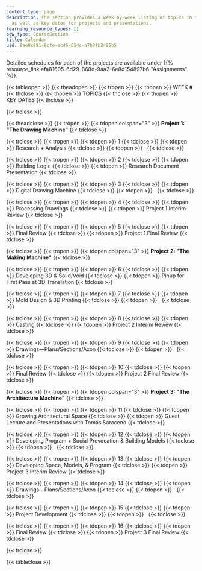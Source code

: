 ```yaml
---
content_type: page
description: The section provides a week-by-week listing of topics in the studio,
  as well as key dates for projects and presentations.
learning_resource_types: []
ocw_type: CourseSection
title: Calendar
uid: 8ae8c891-8cfe-ec46-654c-a7b8fb2495b5
---
```


Detailed schedules for each of the projects are available under {{% resource_link efa81605-6d29-868d-9aa2-6e8d154897b6 "Assignments" %}}.

{{< tableopen >}}
{{< theadopen >}}
{{< tropen >}}
{{< thopen >}}
WEEK #
{{< thclose >}}
{{< thopen >}}
TOPICS
{{< thclose >}}
{{< thopen >}}
KEY DATES
{{< thclose >}}

{{< trclose >}}

{{< theadclose >}}
{{< tropen >}}
{{< tdopen colspan="3" >}}
**Project 1: "The Drawing Machine"**
{{< tdclose >}}

{{< trclose >}}
{{< tropen >}}
{{< tdopen >}}
1
{{< tdclose >}}
{{< tdopen >}}
Research + Analysis
{{< tdclose >}}
{{< tdopen >}}
 
{{< tdclose >}}

{{< trclose >}}
{{< tropen >}}
{{< tdopen >}}
2
{{< tdclose >}}
{{< tdopen >}}
Building Logic
{{< tdclose >}}
{{< tdopen >}}
Research Document Presentation
{{< tdclose >}}

{{< trclose >}}
{{< tropen >}}
{{< tdopen >}}
3
{{< tdclose >}}
{{< tdopen >}}
Digital Drawing Machine
{{< tdclose >}}
{{< tdopen >}}
 
{{< tdclose >}}

{{< trclose >}}
{{< tropen >}}
{{< tdopen >}}
4
{{< tdclose >}}
{{< tdopen >}}
Processing Drawings
{{< tdclose >}}
{{< tdopen >}}
Project 1 Interim Review
{{< tdclose >}}

{{< trclose >}}
{{< tropen >}}
{{< tdopen >}}
5
{{< tdclose >}}
{{< tdopen >}}
Final Review
{{< tdclose >}}
{{< tdopen >}}
Project 1 Final Review
{{< tdclose >}}

{{< trclose >}}
{{< tropen >}}
{{< tdopen colspan="3" >}}
**Project 2: "The Making Machine"**
{{< tdclose >}}

{{< trclose >}}
{{< tropen >}}
{{< tdopen >}}
6
{{< tdclose >}}
{{< tdopen >}}
Developing 3D & Solid/Void
{{< tdclose >}}
{{< tdopen >}}
Pinup for First Pass at 3D Translation
{{< tdclose >}}

{{< trclose >}}
{{< tropen >}}
{{< tdopen >}}
7
{{< tdclose >}}
{{< tdopen >}}
Mold Design & 3D Printing
{{< tdclose >}}
{{< tdopen >}}
 
{{< tdclose >}}

{{< trclose >}}
{{< tropen >}}
{{< tdopen >}}
8
{{< tdclose >}}
{{< tdopen >}}
Casting
{{< tdclose >}}
{{< tdopen >}}
Project 2 Interim Review
{{< tdclose >}}

{{< trclose >}}
{{< tropen >}}
{{< tdopen >}}
9
{{< tdclose >}}
{{< tdopen >}}
Drawings—Plans/Sections/Axon
{{< tdclose >}}
{{< tdopen >}}
 
{{< tdclose >}}

{{< trclose >}}
{{< tropen >}}
{{< tdopen >}}
10
{{< tdclose >}}
{{< tdopen >}}
Final Review
{{< tdclose >}}
{{< tdopen >}}
Project 2 Final Review
{{< tdclose >}}

{{< trclose >}}
{{< tropen >}}
{{< tdopen colspan="3" >}}
**Project 3: "The Architecture Machine"**
{{< tdclose >}}

{{< trclose >}}
{{< tropen >}}
{{< tdopen >}}
11
{{< tdclose >}}
{{< tdopen >}}
Growing Architectural Space
{{< tdclose >}}
{{< tdopen >}}
Guest Lecture and Presentations with Tomás Saraceno
{{< tdclose >}}

{{< trclose >}}
{{< tropen >}}
{{< tdopen >}}
12
{{< tdclose >}}
{{< tdopen >}}
Developing Program + Social Provocation & Building Models
{{< tdclose >}}
{{< tdopen >}}
 
{{< tdclose >}}

{{< trclose >}}
{{< tropen >}}
{{< tdopen >}}
13
{{< tdclose >}}
{{< tdopen >}}
Developing Space, Models, & Program
{{< tdclose >}}
{{< tdopen >}}
Project 3 Interim Review
{{< tdclose >}}

{{< trclose >}}
{{< tropen >}}
{{< tdopen >}}
14
{{< tdclose >}}
{{< tdopen >}}
Drawings—Plans/Sections/Axon
{{< tdclose >}}
{{< tdopen >}}
 
{{< tdclose >}}

{{< trclose >}}
{{< tropen >}}
{{< tdopen >}}
15
{{< tdclose >}}
{{< tdopen >}}
Project Development
{{< tdclose >}}
{{< tdopen >}}
 
{{< tdclose >}}

{{< trclose >}}
{{< tropen >}}
{{< tdopen >}}
16
{{< tdclose >}}
{{< tdopen >}}
Final Review
{{< tdclose >}}
{{< tdopen >}}
Project 3 Final Review
{{< tdclose >}}

{{< trclose >}}

{{< tableclose >}}